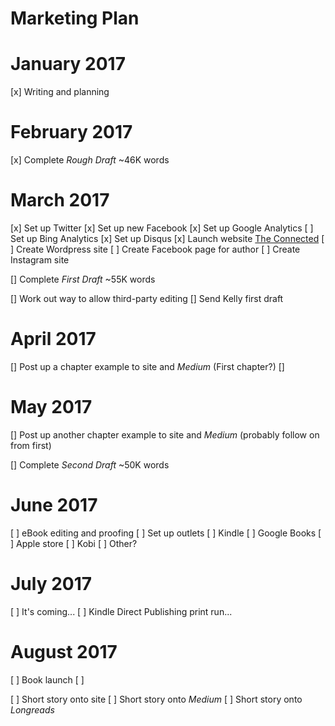 # Marketing Plan

# January 2017

[x] Writing and planning

# February 2017

[x] Complete _Rough Draft_ ~46K words


# March 2017

[x] Set up Twitter
[x] Set up new Facebook
[x] Set up Google Analytics
[ ] Set up Bing Analytics
[x] Set up Disqus
[x] Launch website [The Connected](http://www.avastmick.io)
[ ] Create Wordpress site
[ ] Create Facebook page for author
[ ] Create Instagram site

[] Complete _First Draft_ ~55K words

[] Work out way to allow third-party editing
[] Send Kelly first draft


# April 2017

[] Post up a chapter example to site and *Medium* (First chapter?)
[] 

# May 2017

[] Post up another chapter example to site and *Medium* (probably follow on from first)

[] Complete _Second Draft_ ~50K words 

# June 2017

[ ] eBook editing and proofing
[ ] Set up outlets
    [ ] Kindle
    [ ] Google Books
    [ ] Apple store
    [ ] Kobi
    [ ] Other?

# July 2017

[ ] It's coming...
[ ] Kindle Direct Publishing print run...

# August 2017

[ ] Book launch
[ ] 

[ ] Short story onto site
[ ] Short story onto *Medium*
[ ] Short story onto *Longreads*



